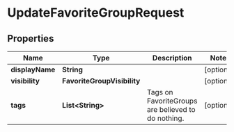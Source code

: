 

# UpdateFavoriteGroupRequest


## Properties

| Name | Type | Description | Notes |
|------------ | ------------- | ------------- | -------------|
|**displayName** | **String** |  |  [optional] |
|**visibility** | **FavoriteGroupVisibility** |  |  [optional] |
|**tags** | **List&lt;String&gt;** | Tags on FavoriteGroups are believed to do nothing. |  [optional] |



